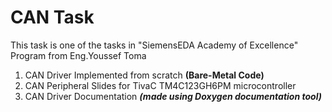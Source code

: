 # CAN Task
This task is one of the tasks in "SiemensEDA Academy of Excellence" Program from Eng.Youssef Toma

1. CAN Driver Implemented from scratch **(Bare-Metal Code)**
2. CAN Peripheral Slides for TivaC TM4C123GH6PM microcontroller
3. CAN Driver Documentation ***(made using Doxygen documentation tool)***


